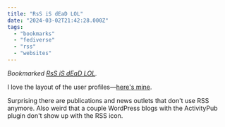 ```yaml
---
title: "RsS iS dEaD LOL"
date: "2024-03-02T21:42:28.000Z"
tags: 
  - "bookmarks"
  - "fediverse"
  - "rss"
  - "websites"
---
```


_Bookmarked [RsS iS dEaD LOL](https://rss-is-dead.lol/)._

I love the layout of the user profiles—[here's mine](https://rss-is-dead.lol/user?profileUrl=https%3A%2F%2Fmastodon.design%2Fusers%2Fnsmsn).

Surprising there are publications and news outlets that don't use RSS anymore. Also weird that a couple WordPress blogs with the ActivityPub plugin don't show up with the RSS icon.
